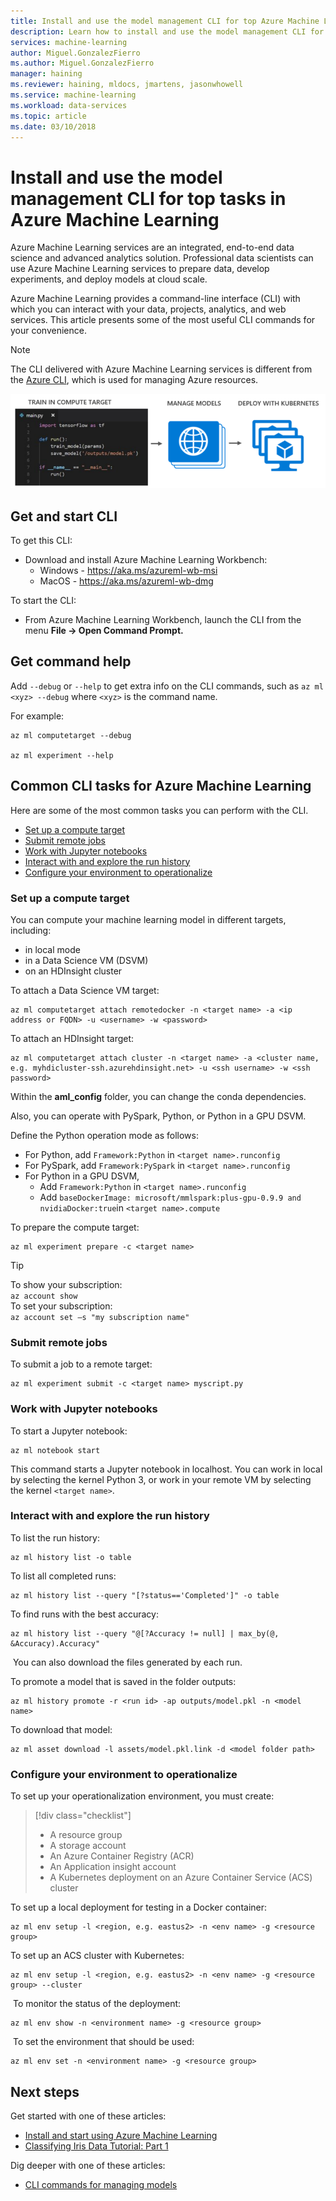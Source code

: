 ```yaml
---
title: Install and use the model management CLI for top Azure Machine Learning tasks
description: Learn how to install and use the model management CLI for the most common machine learning tasks in Azure Machine Learning.
services: machine-learning
author: Miguel.GonzalezFierro
ms.author: Miguel.GonzalezFierro
manager: haining
ms.reviewer: haining, mldocs, jmartens, jasonwhowell
ms.service: machine-learning
ms.workload: data-services
ms.topic: article
ms.date: 03/10/2018
---
```

# Install and use the model management CLI for top tasks in Azure Machine Learning

Azure Machine Learning services are an integrated, end-to-end data science and advanced analytics solution. Professional data scientists can use Azure Machine Learning services to prepare data, develop experiments, and deploy models at cloud scale. 

Azure Machine Learning provides a command-line interface (CLI) with which you can interact with your data, projects, analytics, and web services. This article presents some of the most useful CLI commands for your convenience. 

>[!NOTE]
>The CLI delivered with Azure Machine Learning services is different from the [Azure CLI](https://docs.microsoft.com/en-us/cli/azure/?view=azure-cli-latest), which is used for managing Azure resources.

![Azure Machine Learning CLI](media/cli-for-azure-machine-learning/flow.png)

## Get and start CLI

To get this CLI:
+ Download and install Azure Machine Learning Workbench:​
    + Windows - https://aka.ms/azureml-wb-msi ​
    + MacOS - https://aka.ms/azureml-wb-dmg ​​

To start the CLI:
+ From Azure Machine Learning Workbench, launch the CLI from the menu **File -> Open Command Prompt.**​

## Get command help 

Add `--debug` or `--help` to get extra info​ on the CLI commands, such as `az ml <xyz> --debug` where `<xyz>` is the command name.

For example:
```azurecli
az ml computetarget --debug ​

az ml experiment --help
```

## Common CLI tasks for Azure Machine Learning 

Here are some of the most common tasks you can perform with the CLI.

+ [Set up a compute target​](#target)
+ [Submit remote jobs](#jobs)
+ [Work with Jupyter notebooks​](#jupyter)
+ [Interact with and explore the run history](#history)
+ [Configure your environment to operationalize](#o16n)

<a name="target"></a>

### Set up a compute target​

You can compute your machine learning model in different targets, including:
+ in local mode
+ in a Data Science VM (DSVM)
+ on an HDInsight cluster

To attach a Data Science VM target:​
```azurecli
az ml computetarget attach remotedocker -n <target name> -a <ip address or FQDN> -u <username> -w <password>​
``` 

To attach an HDInsight target:​
```azurecli
az ml computetarget attach cluster -n <target name> -a <cluster name, e.g. myhdicluster-ssh.azurehdinsight.net> -u <ssh username> -w <ssh password>​
```

Within the **aml_config** folder, you can change the conda dependencies. 

Also, you can operate with PySpark, Python, or Python in a GPU DSVM. 

Define the Python operation mode as follows:
+ For Python, add `Framework:Python​` in `<target name>.runconfig` 
+ For PySpark, add `Framework:PySpark​` in `<target name>.runconfig` 
+ For Python in a GPU DSVM,
    + Add `Framework:Python​` in `<target name>.runconfig` 
    + Add `baseDockerImage: microsoft/mmlspark:plus-gpu-0.9.9 and nvidiaDocker:true​` in `<target name>.compute`

To prepare the compute target:​
```azurecli
az ml experiment prepare -c <target name>​
```

>[!TIP]
>To show your subscription​:<br/>
>`az account show​`<br/>
>To set your subscription​:<br/>
>`az account set –s "my subscription name" `​

<a name="jobs"></a>

### Submit remote jobs

To submit a job to a remote target:​
```azurecli
az ml experiment submit -c <target name> myscript.py
```

<a name="jupyter"></a>

### Work with Jupyter notebooks​

To start a Jupyter notebook:​
```azurecli
az ml notebook start​
```

This command starts a Jupyter notebook in localhost. You can work in local by selecting the kernel Python 3, or work in your remote VM by selecting the kernel `<target name>`.​

<a name="history"></a>

### Interact with and explore the run history

To list the run history:​
```azurecli
az ml history list -o table​
```

To list all completed runs:​
```azurecli
az ml history list --query "[?status=='Completed']" -o table​
```

To find runs with the best accuracy​:
```azurecli
az ml history list --query "@[?Accuracy != null] | max_by(@, &Accuracy).Accuracy"​
```
​
You can also download the files generated by each run. 

To promote a model that is saved in the folder outputs:​
```azurecli
az ml history promote -r <run id> -ap outputs/model.pkl -n <model name>​
```

To download that model:​
```azurecli
az ml asset download -l assets/model.pkl.link -d <model folder path>​
```

<a name="o16n"></a>

### Configure your environment to operationalize

To set up your operationalization environment, you must create:​

> [!div class="checklist"]
> * A resource group ​
> * A storage account​
> * An Azure Container Registry (ACR)​
> * An Application insight account​
> * A Kubernetes deployment on an Azure Container Service (ACS) cluster​


To set up a local deployment for testing in a Docker container:
```azurecli
az ml env setup -l <region, e.g. eastus2> -n <env name> -g <resource group>​
```

To set up an ACS cluster with Kubernetes​:
```azurecli
az ml env setup -l <region, e.g. eastus2> -n <env name> -g <resource group> --cluster​
```
​
To monitor the status of the deployment:
```azurecli
az ml env show -n <environment name> -g <resource group>​
```
​
To set the environment that should be used​:
```azurecli
az ml env set -n <environment name> -g <resource group>​
```

## Next steps

Get started with one of these articles: ​
+ [Install and start using Azure Machine Learning](quickstart-installation.md)
+ [Classifying Iris Data Tutorial: Part 1](tutorial-classifying-iris-part-1.md)

Dig deeper with one of these articles:
+ [CLI commands for managing models](model-management-cli-reference.md)
